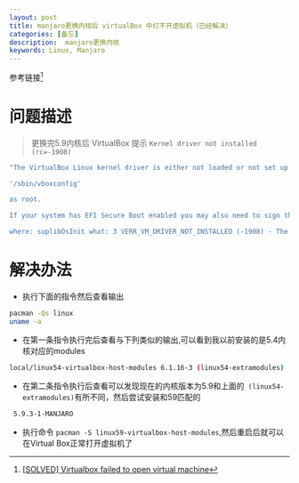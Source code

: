```yaml
---
layout: post
title: manjaro更换内核后 virtualBox 中打不开虚拟机（已经解决）
categories: [备忘]
description:  manjaro更换内核
keywords: Linux, Manjaro
---
```

参考链接[^1]

# 问题描述

> 更换完5.9内核后 VirtualBox 提示 `Kernel driver not installed (rc=-1908) `

```bash
"The VirtualBox Linux kernel driver is either not loaded or not set up correctly. Please try setting it up again by executing

'/sbin/vboxconfig'

as root.

If your system has EFI Secure Boot enabled you may also need to sign the kernel modules (vboxdrv, vboxnetflt, vboxnetadp, vboxpci) before you can load them. Please see your Linux system's documentation for more information.

where: suplibOsInit what: 3 VERR_VM_DRIVER_NOT_INSTALLED (-1908) - The support driver is not installed. On linux, open returned ENOENT. "
```

# 解决办法
- 执行下面的指令然后查看输出

```bash
pacman -Qs linux
uname -a
```
- 在第一条指令执行完后查看与下列类似的输出,可以看到我以前安装的是5.4内核对应的modules

```bash
local/linux54-virtualbox-host-modules 6.1.16-3 (linux54-extramodules)

```
- 在第二条指令执行后查看可以发现现在的内核版本为5.9和上面的` (linux54-extramodules)`有所不同，然后尝试安装和59匹配的
```bash
 5.9.3-1-MANJARO 
```
- 执行命令 `pacman -S linux59-virtualbox-host-modules`,然后重启后就可以在Virtual Box正常打开虚拟机了

[^1]: [[SOLVED] Virtualbox failed to open virtual machine](https://bbs.archlinux.org/viewtopic.php?id=258955)